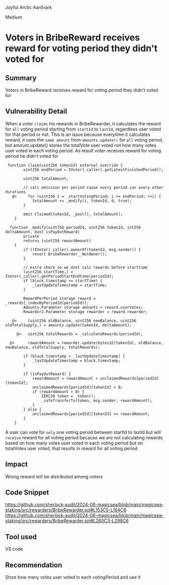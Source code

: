 Joyful Arctic Aardvark

Medium

# Voters in BribeReward receives reward for voting period they didn't voted for

## Summary
Voters in BribeReward receives reward for voting period they didn't voted for

## Vulnerability Detail
When a voter `claims` his rewards in BribeRewarder, it calculates the reward for `all` voting period starting from `startId` to `lastId`, regardless user voted for that period or not. This is an issue because everytime it calculates reward, it uses the `same amount` from `amounts.update()` for `all` voting period, but amount.update() stores the totalVote user voted not how many votes user voted in each voting period. As result voter receives reward for voting period he didn't voted for
```solidity
 function claim(uint256 tokenId) external override {
        uint256 endPeriod = IVoter(_caller).getLatestFinishedPeriod();

        uint256 totalAmount;

        // calc emission per period cause every period can every other durations
   @>     for (uint256 i = _startVotingPeriod; i <= endPeriod; ++i) {
            totalAmount += _modify(i, tokenId, 0, true);
        }

        emit Claimed(tokenId, _pool(), totalAmount);
    }
```
```solidity
  function _modify(uint256 periodId, uint256 tokenId, int256 deltaAmount, bool isPayOutReward)
        private
        returns (uint256 rewardAmount)
    {
        if (!IVoter(_caller).ownerOf(tokenId, msg.sender)) {
            revert BribeRewarder__NotOwner();
        }

        // extra check so we dont calc rewards before starttime
        (uint256 startTime,) = IVoter(_caller).getPeriodStartEndtime(periodId);
        if (block.timestamp <= startTime) {
            _lastUpdateTimestamp = startTime;
        }

        RewardPerPeriod storage reward = _rewards[_indexByPeriodId(periodId)];
        Amounts.Parameter storage amounts = reward.userVotes;
        Rewarder2.Parameter storage rewarder = reward.rewarder;

   @>     (uint256 oldBalance, uint256 newBalance, uint256 oldTotalSupply,) = amounts.update(tokenId, deltaAmount);

     @>   uint256 totalRewards = _calculateRewards(periodId);

  @>      rewardAmount = rewarder.update(bytes32(tokenId), oldBalance, newBalance, oldTotalSupply, totalRewards);

        if (block.timestamp > _lastUpdateTimestamp) {
            _lastUpdateTimestamp = block.timestamp;
        }

        if (isPayOutReward) {
            rewardAmount = rewardAmount + unclaimedRewards[periodId][tokenId];
            unclaimedRewards[periodId][tokenId] = 0;
            if (rewardAmount > 0) {
                IERC20 token = _token();
                _safeTransferTo(token, msg.sender, rewardAmount);
            }
        } else {
            unclaimedRewards[periodId][tokenId] += rewardAmount;
        }
    }
```
A user can vote for `only` one voting period between startId to lastId but will `receive` reward for all voting period because we are not calculating rewards based on how many votes user voted in each voting period but on totalVotes user voted, that results in reward for all voting period

## Impact
Wrong reward will be distributed among voters

## Code Snippet
https://github.com/sherlock-audit/2024-06-magicsea/blob/main/magicsea-staking/src/rewarders/BribeRewarder.sol#L153C5-L164C6
https://github.com/sherlock-audit/2024-06-magicsea/blob/main/magicsea-staking/src/rewarders/BribeRewarder.sol#L260C3-L298C6

## Tool used
VS code

## Recommendation
Store how many votes user voted in each votingPeriod and use it